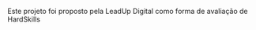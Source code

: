 <p>Este projeto foi proposto pela LeadUp Digital como forma de avaliação de HardSkills</p>

<center><img="/src/assets/logoLeadUp.svg"></center>
